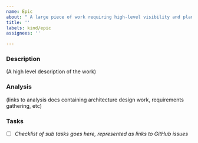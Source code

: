 ```yaml
---
name: Epic
about: " A large piece of work requiring high-level visibility and planning"
title: ''
labels: kind/epic
assignees: ''

---
```


### Description
(A high level description of the work)

### Analysis
(links to analysis docs containing architecture design work, requirements gathering, etc)

### Tasks
- [ ] _Checklist of sub tasks goes here, represented as links to GitHub issues_
